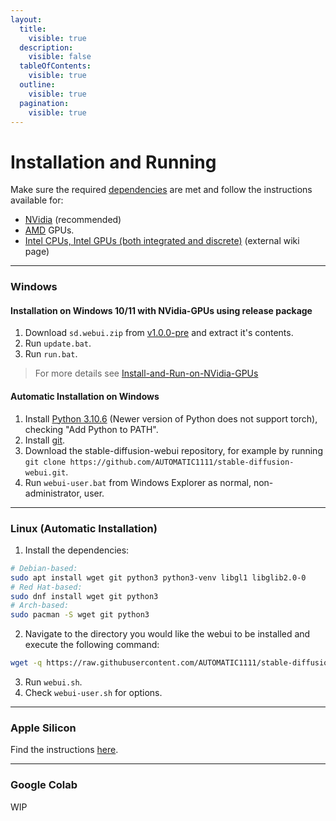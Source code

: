 ```yaml
---
layout:
  title:
    visible: true
  description:
    visible: false
  tableOfContents:
    visible: true
  outline:
    visible: true
  pagination:
    visible: true
---
```


# Installation and Running

Make sure the required [dependencies](https://github.com/AUTOMATIC1111/stable-diffusion-webui/wiki/Dependencies) are met and follow the instructions available for:

* [NVidia](https://github.com/AUTOMATIC1111/stable-diffusion-webui/wiki/Install-and-Run-on-NVidia-GPUs) (recommended)
* [AMD](https://github.com/AUTOMATIC1111/stable-diffusion-webui/wiki/Install-and-Run-on-AMD-GPUs) GPUs.
* [Intel CPUs, Intel GPUs (both integrated and discrete)](https://github.com/openvinotoolkit/stable-diffusion-webui/wiki/Installation-on-Intel-Silicon) (external wiki page)

***

### Windows

#### Installation on Windows 10/11 with NVidia-GPUs using release package

1. Download `sd.webui.zip` from [v1.0.0-pre](https://github.com/AUTOMATIC1111/stable-diffusion-webui/releases/tag/v1.0.0-pre) and extract it's contents.
2. Run `update.bat`.
3. Run `run.bat`.

> For more details see [Install-and-Run-on-NVidia-GPUs](https://github.com/AUTOMATIC1111/stable-diffusion-webui/wiki/Install-and-Run-on-NVidia-GPUs)

#### Automatic Installation on Windows

1. Install [Python 3.10.6](https://www.python.org/downloads/release/python-3106/) (Newer version of Python does not support torch), checking "Add Python to PATH".
2. Install [git](https://git-scm.com/download/win).
3. Download the stable-diffusion-webui repository, for example by running `git clone https://github.com/AUTOMATIC1111/stable-diffusion-webui.git`.
4. Run `webui-user.bat` from Windows Explorer as normal, non-administrator, user.

***

### Linux (Automatic Installation)

1. Install the dependencies:

```bash
# Debian-based:
sudo apt install wget git python3 python3-venv libgl1 libglib2.0-0
# Red Hat-based:
sudo dnf install wget git python3
# Arch-based:
sudo pacman -S wget git python3
```

2. Navigate to the directory you would like the webui to be installed and execute the following command:

```bash
wget -q https://raw.githubusercontent.com/AUTOMATIC1111/stable-diffusion-webui/master/webui.sh
```

3. Run `webui.sh`.
4. Check `webui-user.sh` for options.

***

### Apple Silicon

Find the instructions [here](https://github.com/AUTOMATIC1111/stable-diffusion-webui/wiki/Installation-on-Apple-Silicon).

***

### Google Colab

WIP
